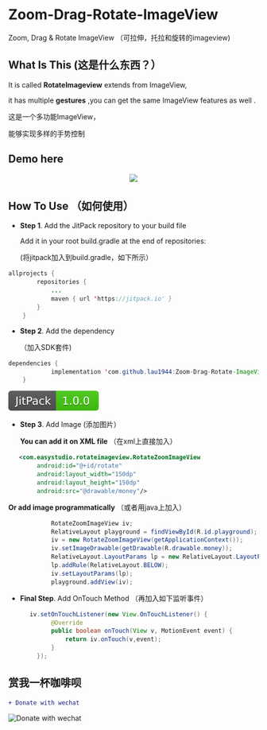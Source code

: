 # Zoom-Drag-Rotate-ImageView
Zoom, Drag &amp; Rotate ImageView （可拉伸，托拉和旋转的imageview)

## What Is This (这是什么东西？）

It is called **RotateImageview** extends from ImageView,

it has multiple **gestures**
,you can get the same ImageView features as well .  


这是一个多功能ImageView，

能够实现多样的手势控制

## Demo here  
<p align="center">
  <img  src="https://github.com/lau1944/Zoom-Drag-Rotate-ImageView/blob/branch/demo.gif" />
</p>

## How To Use  （如何使用）
- **Step 1**. Add the JitPack repository to your build file

     Add it in your root build.gradle at the end of repositories:
     
     (将jitpack加入到build.gradle，如下所示）
     
     
```java
allprojects {
		repositories {
			...
			maven { url 'https://jitpack.io' }
		}
	}

```

- **Step 2**. Add the dependency

     （加入SDK套件)

```java
dependencies {
	        implementation 'com.github.lau1944:Zoom-Drag-Rotate-ImageView:currentversion'
	}
```

<img src="https://github.com/lau1944/Zoom-Drag-Rotate-ImageView/blob/branch/jitpack.svg">

- **Step 3**. Add Image (添加图片）
    
  **You can add it on XML file**  （在xml上直接加入）
    
```xml
   <com.easystudio.rotateimageview.RotateZoomImageView
        android:id="@+id/rotate"
        android:layout_width="150dp"
        android:layout_height="150dp"
        android:src="@drawable/money"/>
```
 **Or add image programmatically**  （或者用java上加入）
 
```java
            RotateZoomImageView iv;
            RelativeLayout playground = findViewById(R.id.playground);
            iv = new RotateZoomImageView(getApplicationContext());
            iv.setImageDrawable(getDrawable(R.drawable.money));
            RelativeLayout.LayoutParams lp = new RelativeLayout.LayoutParams(250, 250);
            lp.addRule(RelativeLayout.BELOW);
            iv.setLayoutParams(lp);
            playground.addView(iv);
 ```
 
- **Final Step**. Add OnTouch Method  （再加入如下监听事件）
 
```java
      iv.setOnTouchListener(new View.OnTouchListener() {
            @Override
            public boolean onTouch(View v, MotionEvent event) {
                return iv.onTouch(v,event);
            }
        });
```






## 赏我一杯咖啡呗
```diff
+ Donate with wechat
```
<img src="https://github.com/lau1944/Promotion-App/blob/master/wechat.png" alt="Donate with wechat" width="200"/>
